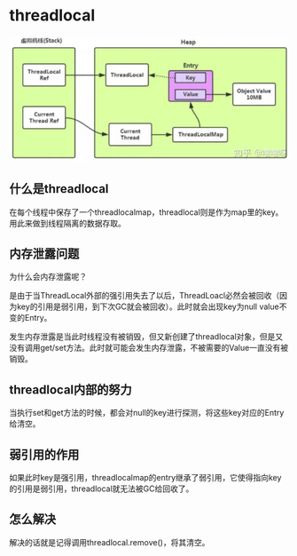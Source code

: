 # threadlocal

![image](./threadlocal.png)

## 什么是threadlocal
在每个线程中保存了一个threadlocalmap，threadlocal则是作为map里的key。用此来做到线程隔离的数据存取。


## 内存泄露问题
为什么会内存泄露呢？

是由于当ThreadLocal外部的强引用失去了以后，ThreadLoacl必然会被回收（因为key的引用是弱引用，到下次GC就会被回收）。此时就会出现key为null value不变的Entry。

发生内存泄露是当此时线程没有被销毁，但又新创建了threadlocal对象，但是又没有调用get/set方法。此时就可能会发生内存泄露，不被需要的Value一直没有被销毁。

## threadlocal内部的努力
当执行set和get方法的时候，都会对null的key进行探测，将这些key对应的Entry给清空。

## 弱引用的作用
如果此时key是强引用，threadlocalmap的entry继承了弱引用，它使得指向key的引用是弱引用，threadlocal就无法被GC给回收了。

## 怎么解决
解决的话就是记得调用threadlocal.remove()，将其清空。